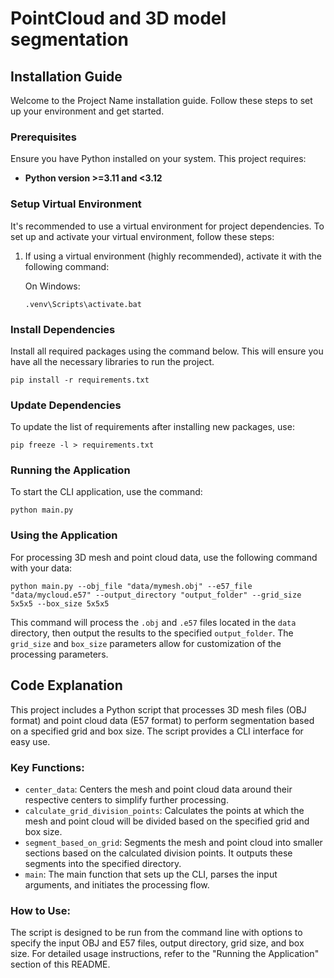 # PointCloud and 3D model segmentation

## Installation Guide

Welcome to the Project Name installation guide. Follow these steps to set up your environment and get started.

### Prerequisites

Ensure you have Python installed on your system. This project requires:
- **Python version >=3.11 and <3.12**

### Setup Virtual Environment

It's recommended to use a virtual environment for project dependencies. To set up and activate your virtual environment, follow these steps:

1. If using a virtual environment (highly recommended), activate it with the following command:

   On Windows:
   ```
   .venv\Scripts\activate.bat
   ```

### Install Dependencies

Install all required packages using the command below. This will ensure you have all the necessary libraries to run the project.

```
pip install -r requirements.txt
```

### Update Dependencies

To update the list of requirements after installing new packages, use:

```
pip freeze -l > requirements.txt
```

### Running the Application

To start the CLI application, use the command:

```
python main.py
```

### Using the Application

For processing 3D mesh and point cloud data, use the following command with your data:

```
python main.py --obj_file "data/mymesh.obj" --e57_file "data/mycloud.e57" --output_directory "output_folder" --grid_size 5x5x5 --box_size 5x5x5
```

This command will process the `.obj` and `.e57` files located in the `data` directory, then output the results to the specified `output_folder`. The `grid_size` and `box_size` parameters allow for customization of the processing parameters.


## Code Explanation

This project includes a Python script that processes 3D mesh files (OBJ format) and point cloud data (E57 format) to perform segmentation based on a specified grid and box size. The script provides a CLI interface for easy use.

### Key Functions:

- `center_data`: Centers the mesh and point cloud data around their respective centers to simplify further processing.
- `calculate_grid_division_points`: Calculates the points at which the mesh and point cloud will be divided based on the specified grid and box size.
- `segment_based_on_grid`: Segments the mesh and point cloud into smaller sections based on the calculated division points. It outputs these segments into the specified directory.
- `main`: The main function that sets up the CLI, parses the input arguments, and initiates the processing flow.

### How to Use:

The script is designed to be run from the command line with options to specify the input OBJ and E57 files, output directory, grid size, and box size. For detailed usage instructions, refer to the "Running the Application" section of this README.
